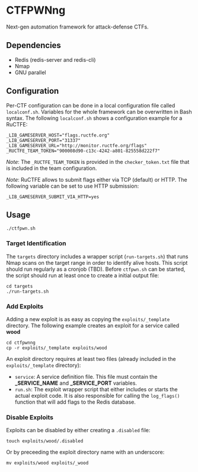 # CTFPWNng

Next-gen automation framework for attack-defense CTFs.

## Dependencies

* Redis (redis-server and redis-cli)
* Nmap
* GNU parallel

## Configuration

Per-CTF configuration can be done in a local configuration file called `localconf.sh`. Variables for the whole framework can be overwritten in Bash syntax. The following `localconf.sh` shows a configuration example for a RuCTFE:

```
_LIB_GAMESERVER_HOST="flags.ructfe.org"
_LIB_GAMESERVER_PORT="31337"
_LIB_GAMESERVER_URL="http://monitor.ructfe.org/flags"
_RUCTFE_TEAM_TOKEN="900008d90-c13c-4242-a801-825558d222f7"
```

*Note*: The `_RUCTFE_TEAM_TOKEN` is provided in the `checker_token.txt` file that is included in the team configuration.

*Note*: RuCTFE allows to submit flags either via TCP (default) or HTTP. The following variable can be set to use HTTP submission:

```
_LIB_GAMESERVER_SUBMIT_VIA_HTTP=yes
```

## Usage

```
./ctfpwn.sh
```

### Target Identification

The ```targets``` directory includes a wrapper script (```run-targets.sh```) that runs Nmap scans on the target range in order to identify alive hosts. This script should run regularly as a cronjob (TBD). Before ```ctfpwn.sh``` can be started, the script should run at least once to create a initial output file:

```
cd targets
./run-targets.sh
```

### Add Exploits

Adding a new exploit is as easy as copying the ```exploits/_template``` directory. The following example creates an exploit for a service called **wood**

```
cd ctfpwnng
cp -r exploits/_template exploits/wood
```

An exploit directory requires at least two files (already included in the ```exploits/_template``` directory):

* ```service```: A service definition file. This file must contain the **_SERVICE_NAME** and **_SERVICE_PORT** variables.
* ```run.sh```: The exploit wrapper script that either includes or starts the actual exploit code. It is also responsible for calling the ```log_flags()``` function that will add flags to the Redis database.

### Disable Exploits

Exploits can be disabled by either creating a ```.disabled``` file:

```
touch exploits/wood/.disabled
```

Or by preceeding the exploit directory name with an underscore:

```
mv exploits/wood exploits/_wood
```

